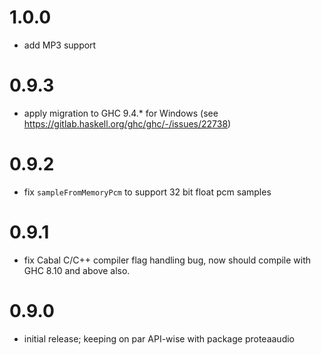 # 1.0.0
- add MP3 support

# 0.9.3
- apply migration to GHC 9.4.* for Windows (see https://gitlab.haskell.org/ghc/ghc/-/issues/22738)

# 0.9.2
- fix `sampleFromMemoryPcm` to support 32 bit float pcm samples

# 0.9.1
- fix Cabal C/C++ compiler flag handling bug, now should compile with GHC 8.10 and above also.

# 0.9.0
- initial release; keeping on par API-wise with package proteaaudio
